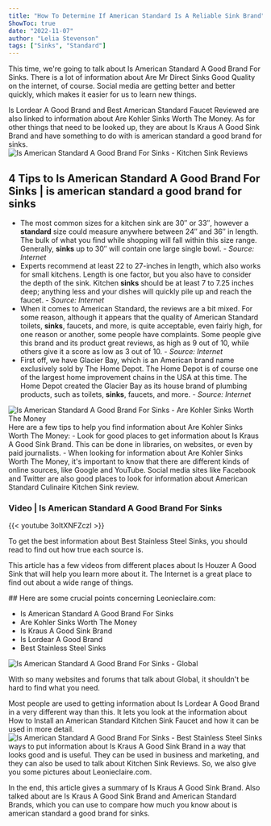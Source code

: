 ```yaml
---
title: "How To Determine If American Standard Is A Reliable Sink Brand"
ShowToc: true 
date: "2022-11-07"
author: "Lelia Stevenson" 
tags: ["Sinks", "Standard"]
---
```


	
This time, we're going to talk about Is American Standard A Good Brand For Sinks. There is a lot of information about Are Mr Direct Sinks Good Quality on the internet, of course. Social media are getting better and better quickly, which makes it easier for us to learn new things.

Is Lordear A Good Brand and Best American Standard Faucet Reviewed are also linked to information about Are Kohler Sinks Worth The Money. As for other things that need to be looked up, they are about Is Kraus A Good Sink Brand and have something to do with is american standard a good brand for sinks.
<img loading="lazy" src="https://cdn.cutleryandmore.com/assets/product/main/31236.jpg" onerror="this.onerror=null;this.src='https://blogger.googleusercontent.com/img/a/AVvXsEhe7F7TRXHtjiKvHb5vS7DmnxvpHiDyoYyYvm1nHB3Qp2_w3BnM6A2eq4v7FYxCC9bfZt3a9vIMtAYEKUiaDQbHMg-ViyGmRIj39MLp0bGFfgfYw1Dc9q_H-T0wiTm3l0Uq42dETrN9eC8aGJ9_IORZsxST1AcLR7np1koOfcc7tnHa4S8Mwz_xD9d0=s16000';" alt="Is American Standard A Good Brand For Sinks - Kitchen Sink Reviews" >

## 4 Tips to Is American Standard A Good Brand For Sinks | is american standard a good brand for sinks
-   The most common sizes for a kitchen sink are 30″ or 33″, however a **standard** size could measure anywhere between 24″ and 36″ in length. The bulk of what you find while shopping will fall within this size range. Generally, **sinks** up to 30″ will contain one large single bowl. - <cite>Source: Internet</cite>
-   Experts recommend at least 22 to 27-inches in length, which also works for small kitchens. Length is one factor, but you also have to consider the depth of the sink. Kitchen **sinks** should be at least 7 to 7.25 inches deep; anything less and your dishes will quickly pile up and reach the faucet. - <cite>Source: Internet</cite>
-   When it comes to American Standard, the reviews are a bit mixed. For some reason, although it appears that the quality of American Standard toilets, **sinks**, faucets, and more, is quite acceptable, even fairly high, for one reason or another, some people have complaints. Some people give this brand and its product great reviews, as high as 9 out of 10, while others give it a score as low as 3 out of 10. - <cite>Source: Internet</cite>
-   First off, we have Glacier Bay, which is an American brand name exclusively sold by The Home Depot. The Home Depot is of course one of the largest home improvement chains in the USA at this time. The Home Depot created the Glacier Bay as its house brand of plumbing products, such as toilets, **sinks**, faucets, and more. - <cite>Source: Internet</cite>


<img loading="lazy" src="http://assets.suredone.com/2477/media-pics/kbn118-door-knob-note-hanger-victorian-card-please-knock-disaster-area-us-army-children.jpg" onerror="this.onerror=null;this.src='https://blogger.googleusercontent.com/img/a/AVvXsEhe7F7TRXHtjiKvHb5vS7DmnxvpHiDyoYyYvm1nHB3Qp2_w3BnM6A2eq4v7FYxCC9bfZt3a9vIMtAYEKUiaDQbHMg-ViyGmRIj39MLp0bGFfgfYw1Dc9q_H-T0wiTm3l0Uq42dETrN9eC8aGJ9_IORZsxST1AcLR7np1koOfcc7tnHa4S8Mwz_xD9d0=s16000';" alt="Is American Standard A Good Brand For Sinks - Are Kohler Sinks Worth The Money" >
Here are a few tips to help you find information about Are Kohler Sinks Worth The Money:
- Look for good places to get information about Is Kraus A Good Sink Brand. This can be done in libraries, on websites, or even by paid journalists.
- When looking for information about Are Kohler Sinks Worth The Money, it's important to know that there are different kinds of online sources, like Google and YouTube. Social media sites like Facebook and Twitter are also good places to look for information about American Standard Culinaire Kitchen Sink review.

### Video | Is American Standard A Good Brand For Sinks
{{< youtube 3oItXNFZczI >}} 

To get the best information about Best Stainless Steel Sinks, you should read to find out how true each source is.

This article has a few videos from different places about Is Houzer A Good Sink that will help you learn more about it. The Internet is a great place to find out about a wide range of things.
<script async="async" data-cfasync="false" src="//normallydemandedalter.com/fe63df3c5408708b15d8dc3d9b206b31/invoke.js"></script>
<div id="container-fe63df3c5408708b15d8dc3d9b206b31"></div>
## Here are some crucial points concerning Leonieclaire.com:

- Is American Standard A Good Brand For Sinks
- Are Kohler Sinks Worth The Money
- Is Kraus A Good Sink Brand
- Is Lordear A Good Brand
- Best Stainless Steel Sinks

 <img loading="lazy" src="https://sc01.alicdn.com/kf/HTB12pq5ce7JL1JjSZFK5jc4KXXaz/230745593/HTB12pq5ce7JL1JjSZFK5jc4KXXaz.gif" onerror="this.onerror=null;this.src='https://blogger.googleusercontent.com/img/a/AVvXsEhe7F7TRXHtjiKvHb5vS7DmnxvpHiDyoYyYvm1nHB3Qp2_w3BnM6A2eq4v7FYxCC9bfZt3a9vIMtAYEKUiaDQbHMg-ViyGmRIj39MLp0bGFfgfYw1Dc9q_H-T0wiTm3l0Uq42dETrN9eC8aGJ9_IORZsxST1AcLR7np1koOfcc7tnHa4S8Mwz_xD9d0=s16000';" alt="Is American Standard A Good Brand For Sinks - Global" >

With so many websites and forums that talk about Global, it shouldn't be hard to find what you need.

Most people are used to getting information about Is Lordear A Good Brand in a very different way than this. It lets you look at the information about How to Install an American Standard Kitchen Sink Faucet and how it can be used in more detail.
<img loading="lazy" src="https://venturebeat.com/wp-content/uploads/2016/10/Screen-Shot-2016-10-16-at-4.15.02-PM.png?w=800" onerror="this.onerror=null;this.src='https://blogger.googleusercontent.com/img/a/AVvXsEhe7F7TRXHtjiKvHb5vS7DmnxvpHiDyoYyYvm1nHB3Qp2_w3BnM6A2eq4v7FYxCC9bfZt3a9vIMtAYEKUiaDQbHMg-ViyGmRIj39MLp0bGFfgfYw1Dc9q_H-T0wiTm3l0Uq42dETrN9eC8aGJ9_IORZsxST1AcLR7np1koOfcc7tnHa4S8Mwz_xD9d0=s16000';" alt="Is American Standard A Good Brand For Sinks - Best Stainless Steel Sinks" >
ways to put information about Is Kraus A Good Sink Brand in a way that looks good and is useful. They can be used in business and marketing, and they can also be used to talk about Kitchen Sink Reviews. So, we also give you some pictures about Leonieclaire.com.

In the end, this article gives a summary of Is Kraus A Good Sink Brand. Also talked about are Is Kraus A Good Sink Brand and American Standard Brands, which you can use to compare how much you know about is american standard a good brand for sinks.
	
	

